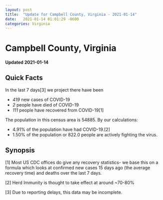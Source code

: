 ```yaml
---
layout: post
title:  "Update for Campbell County, Virginia - 2021-01-14"
date:   2021-01-14 01:01:29 -0600
categories: Virginia
---
```


# Campbell County, Virginia
#### Updated 2021-01-14

## Quick Facts

In the last 7 days[3] we project there have been
- *419* new cases of COVID-19
- *2* people have died of COVID-19
- *111* people have recovered from COVID-19[1]

The population in this census area is 54885. By our calculations:
- 4.91% of the population have had COVID-19.[2]
- 1.50% of the population or 822.0 people are actively fighting the virus.

## Synopsis




[1] Most US CDC offices do give any recovery statistics- we base this on a formula which looks at confirmed new cases
15 days ago (the average recovery time) and deaths over the last 7 days.

[2] Herd Immunity is thought to take effect at around ~70-80%

[3] Due to reporting delays, this data may be incomplete.
 
    